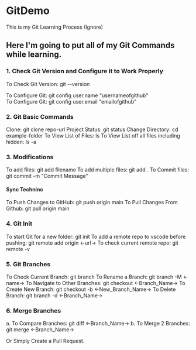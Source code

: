 # GitDemo
This is my Git Learning Process (Ignore)

## Here I'm going to put all of my Git Commands while learning.

### 1. Check Git Version and Configure it to Work Properly
 To Check Git Version: git --version <br/>

 To Configure Git: git config user.name "usernameofgithub" <br/>
 To Configure Git: git config user.email "emailofgithub"

### 2. Git Basic Commands
Clone: git clone repo-url
Project Status: git status
Change Directory: cd example-folder
To View List of Files: ls
To View List off all files including hidden: ls -a

### 3. Modifications
 To add files: git add filename
 To add multiple files: git add .
 To Commit files: git commit -m "Commit Message"

#### Sync Techninc
 To Push Changes to GitHub: git push origin main
 To Pull Changes From Github: git pull origin main

### 4. Git Init
  To start Git for a new folder: git init
  To add a remote repo to vscode before pushing: git remote add origin <-url->
  To check current remote repo: git remote -v

### 5. Git Branches
To Check Current Branch: git branch
To Rename a Branch: git branch -M <-name->
To Navigate to Other Branches: git checkout <-Branch_Name->
To Create New Branch: git checkout -b <-New_Branch_Name->
To Delete Branch: git branch -d <-Branch_Name->

### 6. Merge Branches
a. To Compare Branches: git diff <-Branch_Name->
b. To Merge 2 Branches: git merge <-Branch_Name->

Or Simply Create a Pull Request.